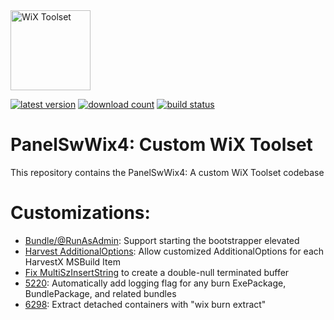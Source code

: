 <img src="https://github.com/wixtoolset/Home/raw/master/imgs/wix-white-bg.png" alt="WiX Toolset" height="128" />

[![latest version](https://img.shields.io/nuget/vpre/wix)](https://www.nuget.org/packages/PanelSwWix4)
[![download count](https://img.shields.io/nuget/dt/wix)](https://www.nuget.org/stats/packages/PanelSwWix4?groupby=Version)
[![build status](https://img.shields.io/github/actions/workflow/status/nirbar/wix4/build.yml?branch=develop)](https://github.com/wixtoolset/wix/actions/workflows/build.yml?query=branch%3Adevelop)

# PanelSwWix4: Custom WiX Toolset

This repository contains the PanelSwWix4: A custom WiX Toolset codebase

# Customizations:

- [Bundle/@RunAsAdmin](https://github.com/wixtoolset/issues/issues/5309): Support starting the bootstrapper elevated
- [Harvest AdditionalOptions](https://github.com/wixtoolset/issues/issues/7427): Allow customized AdditionalOptions for each HarvestX MSBuild Item
- [Fix MultiSzInsertString](https://github.com/wixtoolset/issues/issues/7311) to create a double-null terminated buffer
- [5220](https://github.com/wixtoolset/issues/issues/5220): Automatically add logging flag for any burn ExePackage, BundlePackage, and related bundles
- [6298](https://github.com/wixtoolset/issues/issues/6298): Extract detached containers with "wix burn extract"
